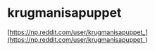 # krugmanisapuppet

[https://np.reddit.com/user/krugmanisapuppet_](https://np.reddit.com/user/krugmanisapuppet_)